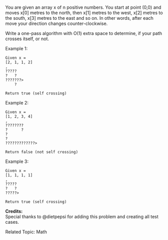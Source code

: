 You are given an array x of n positive numbers. You start at point (0,0) and moves x[0] metres to the north, then x[1] metres to the west, x[2] metres to the south, x[3] metres to the east and so on. In other words, after each move your direction changes counter-clockwise.

Write a one-pass algorithm with O(1) extra space to determine, if your path crosses itself, or not.

Example 1:
```
Given x = 
[2, 1, 1, 2]
,
?????
?   ?
???????>
    ?

Return true (self crossing)
```
Example 2:
```
Given x = 
[1, 2, 3, 4]
,
????????
?      ?
?
?
?????????????>

Return false (not self crossing)
```
Example 3:
```
Given x = 
[1, 1, 1, 1]
,
?????
?   ?
?????>

Return true (self crossing)
```
**Credits:**  
Special thanks to @dietpepsi for adding this problem and creating all test cases.

Related Topic: Math
